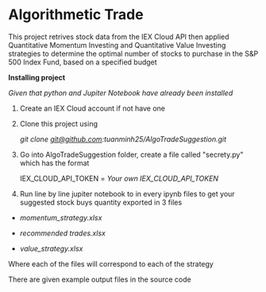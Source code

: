 # Algorithmetic Trade

This project retrives stock data from the IEX Cloud API then applied Quantitative Momentum Investing and Quantitative Value Investing strategies to determine the optimal number of stocks to purchase in the S&P 500 Index Fund, based on a specified budget

**Installing project**

*Given that python and Jupiter Notebook have already been installed*

1. Create an IEX Cloud account if not have one

2. Clone this project using 

    *git clone git@github.com:tuanminh25/AlgoTradeSuggestion.git*

3. Go into AlgoTradeSuggestion folder, create a file called "secrety.py" which has the format

    IEX_CLOUD_API_TOKEN = *Your own IEX_CLOUD_API_TOKEN*

4. Run line by line jupiter notebook to in every ipynb files to get your suggested stock buys quantity exported in 3 files  

- *momentum_strategy.xlsx*

- *recommended trades.xlsx*

- *value_strategy.xlsx*


Where each of the files will correspond to each of the strategy

There are given example output files in the source code
